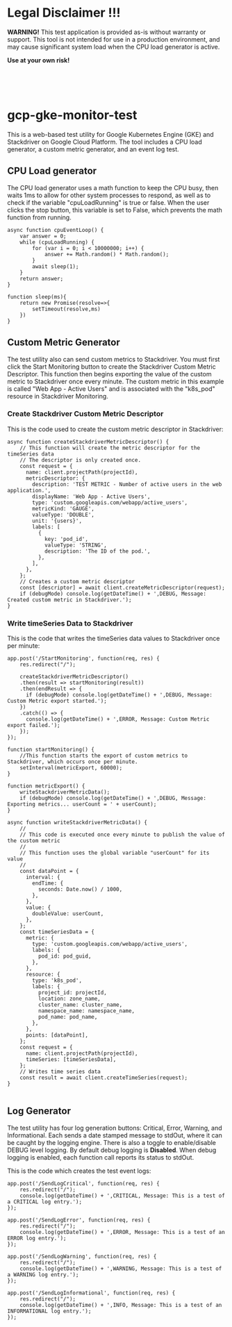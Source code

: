 # Legal Disclaimer !!!
**WARNING!** This test application is provided as-is without warranty or support. This tool is not intended for use in a production environment, and may cause significant system load when the CPU load generator is active. 

**Use at your own risk!**

&nbsp;

&nbsp;

# gcp-gke-monitor-test
This is a web-based test utility for Google Kubernetes Engine (GKE) and Stackdriver on Google Cloud Platform. The tool includes a CPU load generator, a custom metric generator, and an event log test.

## CPU Load generator
The CPU load generator uses a math function to keep the CPU busy, then waits 1ms to allow for other system processes to respond, as well as to check if the variable "cpuLoadRunning" is true or false. When the user clicks the stop button, this variable is set to False, which prevents the math function from running.
```
async function cpuEventLoop() {
	var answer = 0;
	while (cpuLoadRunning) {
		for (var i = 0; i < 10000000; i++) {
			answer += Math.random() * Math.random();
		}
		await sleep(1);
	}
	return answer;
}

function sleep(ms){
    return new Promise(resolve=>{
        setTimeout(resolve,ms)
    })
}
```

## Custom Metric Generator
The test utility also can send custom metrics to Stackdriver.  You must first click the Start Monitoring button to create the Stackdriver Custom Metric Descriptor. This function then begins exporting the value of the custom metric to Stackdriver once every minute. The custom metric in this example is called "Web App - Active Users" and is associated with the "k8s_pod" resource in Stackdriver Monitoring.

### Create Stackdriver Custom Metric Descriptor
This is the code used to create the custom metric descriptor in Stackdriver:
```
async function createStackdriverMetricDescriptor() {
	// This function will create the metric descriptor for the timeSeries data
	// The descriptor is only created once.
	const request = {
	  name: client.projectPath(projectId),
	  metricDescriptor: {
		description: 'TEST METRIC - Number of active users in the web application.',
		displayName: 'Web App - Active Users',
		type: 'custom.googleapis.com/webapp/active_users',
		metricKind: 'GAUGE',
		valueType: 'DOUBLE',
		unit: '{users}',
		labels: [
		  {
			key: 'pod_id',
			valueType: 'STRING',
			description: 'The ID of the pod.',
		  },
		],
	  },
	};
	// Creates a custom metric descriptor
	const [descriptor] = await client.createMetricDescriptor(request);
	if (debugMode) console.log(getDateTime() + ',DEBUG, Message: Created custom metric in Stackdriver.');
}
```

### Write timeSeries Data to Stackdriver
This is the code that writes the timeSeries data values to Stackdriver once per minute:
```
app.post('/StartMonitoring', function(req, res) {
	res.redirect("/");

	createStackdriverMetricDescriptor()
	.then(result => startMonitoring(result))
	.then(endResult => {
	  if (debugMode) console.log(getDateTime() + ',DEBUG, Message: Custom Metric export started.');
	})
	.catch(() => {
	  console.log(getDateTime() + ',ERROR, Message: Custom Metric export failed.');
	});
});

function startMonitoring() {
	//This function starts the export of custom metrics to Stackdriver, which occurs once per minute.
	setInterval(metricExport, 60000);
}

function metricExport() {
	writeStackdriverMetricData();
	if (debugMode) console.log(getDateTime() + ',DEBUG, Message: Exporting metrics... userCount = ' + userCount);
}

async function writeStackdriverMetricData() {
	//
	// This code is executed once every minute to publish the value of the custom metric
	//
	// This function uses the global variable "userCount" for its value
	//
	const dataPoint = {
	  interval: {
		endTime: {
		  seconds: Date.now() / 1000,
		},
	  },
	  value: {
		doubleValue: userCount,
	  },
	};
	const timeSeriesData = {
	  metric: {
		type: 'custom.googleapis.com/webapp/active_users',
		labels: {
		  pod_id: pod_guid,
		},
	  },
	  resource: {
		type: 'k8s_pod',
		labels: {
		  project_id: projectId,
		  location: zone_name,
		  cluster_name: cluster_name,
		  namespace_name: namespace_name,
		  pod_name: pod_name,
		},
	  },
	  points: [dataPoint],
	};
	const request = {
	  name: client.projectPath(projectId),
	  timeSeries: [timeSeriesData],
	};
	// Writes time series data
	const result = await client.createTimeSeries(request);
}


```


## Log Generator
The test utility has four log generation buttons: Critical, Error, Warning, and Informational. Each sends a date stamped message to stdOut, where it can be caught by the logging engine.  There is also a toggle to enable/disable DEBUG level logging. By default debug logging is **Disabled**. When debug logging is enabled, each function call reports its status to stdOut.

This is the code which creates the test event logs:
```
app.post('/SendLogCritical', function(req, res) {
	res.redirect("/");
	console.log(getDateTime() + ',CRITICAL, Message: This is a test of a CRITICAL log entry.');
});

app.post('/SendLogError', function(req, res) {
	res.redirect("/");
	console.log(getDateTime() + ',ERROR, Message: This is a test of an ERROR log entry.');
});

app.post('/SendLogWarning', function(req, res) {
	res.redirect("/");
	console.log(getDateTime() + ',WARNING, Message: This is a test of a WARNING log entry.');
});

app.post('/SendLogInformational', function(req, res) {
	res.redirect("/");
	console.log(getDateTime() + ',INFO, Message: This is a test of an INFORMATIONAL log entry.');
});
```

